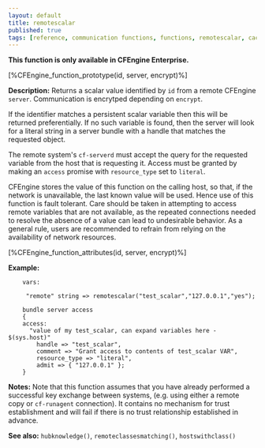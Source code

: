 ```yaml
---
layout: default
title: remotescalar
published: true
tags: [reference, communication functions, functions, remotescalar, cached function]
---
```


**This function is only available in CFEngine Enterprise.**

[%CFEngine_function_prototype(id, server, encrypt)%]

**Description:** Returns a scalar value identified by `id` from a remote CFEngine
`server`. Communication is encrytped depending on ```encrypt```.

If the identifier matches a persistent scalar variable then this will be returned
preferentially. If no such variable is found, then the server will look for a
literal string in a server bundle with a handle that matches the requested object.

The remote system's `cf-serverd` must accept the query for the requested
variable from the host that is requesting it. Access must be granted by making
an `access` promise with `resource_type` set to `literal`.

CFEngine stores the value of this function on the calling host, so that, if the
network is unavailable, the last known value will be used. Hence use of this
function is fault tolerant. Care should be taken in attempting to access
remote variables that are not available, as the repeated connections
needed to resolve the absence of a value can lead to undesirable
behavior. As a general rule, users are recommended to refrain from
relying on the availability of network resources.

[%CFEngine_function_attributes(id, server, encrypt)%]

**Example:**

```cf3
    vars:

     "remote" string => remotescalar("test_scalar","127.0.0.1","yes");
```

```cf3
    bundle server access
    {
    access:
      "value of my test_scalar, can expand variables here - $(sys.host)"
        handle => "test_scalar",
        comment => "Grant access to contents of test_scalar VAR",
        resource_type => "literal",
        admit => { "127.0.0.1" };
    }
```

**Notes:** Note that this function assumes that you have already performed a
successful key exchange between systems, (e.g. using either a remote
copy or `cf-runagent` connection). It contains no mechanism for trust
establishment and will fail if there is no trust relationship
established in advance.

**See also:** `hubknowledge()`, `remoteclassesmatching()`, `hostswithclass()`
